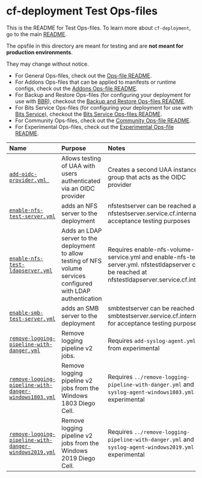 # cf-deployment Test Ops-files

This is the README for Test Ops-files. To learn more about `cf-deployment`, go to the main [README](../../README.md).

The opsfile in this directory are meant for testing and are **not meant for production environments**.

They may change without notice.

- For General Ops-files, check out the [Ops-file README](../README.md).
- For Addons Ops-files that can be applied to manifests or runtime configs, check out the [Addons Ops-file README](../addons/README.md).
- For Backup and Restore Ops-files (for configuring your deployment for use with [BBR](https://github.com/cloudfoundry-incubator/bosh-backup-and-restore)), checkout the [Backup and Restore Ops-files README](../backup-and-restore/README.md).
- For Bits Service Ops-files (for configuring your deployment for use with [Bits Service](https://github.com/cloudfoundry-incubator/bits-service)), checkout the [Bits Service Ops-files README](../bits-service/README.md).
- For Community Ops-files, check out the [Community Ops-file README](../community/README.md).
- For Experimental Ops-files, check out the [Experimental Ops-file README](../experimental/README.md).

| Name | Purpose | Notes |
|:---  |:---     |:---   |
| [`add-oidc-provider.yml `](add-oidc-provider.yml) | Allows testing of UAA with users authenticated via an OIDC provider | Creates a second UAA instance group that acts as the OIDC provider |
| [`enable-nfs-test-server.yml`](enable-nfs-test-server.yml) | adds an NFS server to the deployment | nfstestserver can be reached at nfstestserver.service.cf.internal for acceptance testing purposes |
| [`enable-nfs-test-ldapserver.yml`](enable-nfs-test-ldapserver.yml) | Adds an LDAP server to the deployment to allow testing of NFS volume services configured with LDAP authentication | Requires enable-nfs-volume-service.yml and enable-nfs-test-server.yml. nfstestldapserver can be reached at nfstestldapserver.service.cf.internal |
| [`enable-smb-test-server.yml`](enable-smb-test-server.yml) | adds an SMB server to the deployment | smbtestserver can be reached at smbtestserver.service.cf.internal for acceptance testing purposes |
| [`remove-logging-pipeline-with-danger.yml`](remove-logging-pipeline-with-danger.yml) | Remove logging pipeline v2 jobs. |  Requires `add-syslog-agent.yml` from experimental |
| [`remove-logging-pipeline-with-danger-windows1803.yml`](remove-logging-pipeline-with-danger-windows1803.yml) | Remove logging pipeline v2 jobs from the Windows 1803 Diego Cell. | Requires `../remove-logging-pipeline-with-danger.yml` and `add-syslog-agent-windows1803.yml` from experimental |
| [`remove-logging-pipeline-with-danger-windows2019.yml`](remove-logging-pipeline-with-danger-windows2019.yml) | Remove logging pipeline v2 jobs from the Windows 2019 Diego Cell. | Requires `../remove-logging-pipeline-with-danger.yml` and `add-syslog-agent-windows2019.yml` from experimental |
